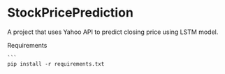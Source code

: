 # StockPricePrediction
A project that uses Yahoo API to predict closing price using LSTM model. 

Requirements
````
```
pip install -r requirements.txt
````
```
